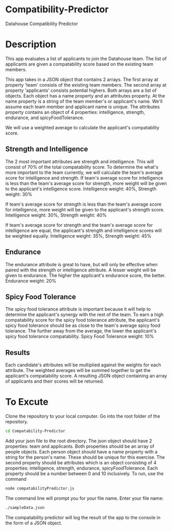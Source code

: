 # Compatibility-Predictor
Datahouse Compatibility Predictor

# Description

This app evaluates a list of applicants to join the Datahouse team. The list of applicants are given a compatability score based on the existing team members.

This app takes in a JSON object that contains 2 arrays. The first array at property 'team' consists of the existing team members. The second array at property 'applicants' consists potential highers. Both arrays are a list of objects. Each object has a name property and an attributes property. At the name property is a string of the team member's or applicant's name. We'll assume each team member and applicant name is unique. The attributes property contains an object of 4 properties: intelligence, strength, endurance, and spicyFoodTolerance.

We will use a weighted average to calculate the applicant's compatablity score.

## Strength and Intelligence
The 2 most important attributes are strength and intelligence. This will consist of 70% of the total compatability score. To determine the what's more important to the team currently, we will calculate the team's average score for intelligence and strength.
If team's average score for intelligence is less than the team's average score for strength, more weight will be given to the applicant's intelligence score.
Intelligence weight: 40%, Strength weight: 30%

If team's average score for strength is less than the team's average score for intelligence, more weight will be given to the applicant's strength score.
Intelligence weight: 30%, Strength weight: 40%

If team's average score for strength and the team's average score for intelligence are equal, the applicant's strength and intelligence scores will be weighted equally.
Intelligence weight: 35%, Strength weight: 45%

## Endurance
The endurance attribute is great to have, but will only be effective when paired with the strength or intelligence attribute. A lesser weight will be given to endurance. The higher the applicant's endurance score, the better.
Endurance weight: 20%

## Spicy Food Tolerance
The spicy food tolerance attribute is important because it will help to determine the applicant's synergy with the rest of the team. To earn a high compatability score for the spicy food tolerance attribute, the applicant's spicy food tolerance should be as close to the team's average spicy food tolerance. The further away from the average, the lower the applicant's spicy food tolerance compatability.
Spicy Food Tolerance weight: 10%

## Results
Each candidate's attributes will be multiplied against the weights for each attribute. The weighted averages will be summed together to get the applicant's compatability score. A resulting JSON object containing an array of applicants and their scores will be returned.

# To Excute
Clone the repository to your local computer.
Go into the root folder of the repository.
```sh
cd Compatability-Predictor
```
Add your json file to the root directory. The json object should have 2 properties: team and applicants. Both properties should be an array of people objects. Each person object should have a name property with a string for the person's name. These should be unique for this exercise. The second property should be attributes which is an object consisting of 4 properties: intelligence, strength, endurance, spicyFoodTolerance. Each property should be a number between 0 and 10 inclusively.
To run, use the command
```sh
node compatabilityPredictor.js
```
The command line will prompt you for your file name. Enter your file name:
```sh
./sampleData.json
```
The compatability predictor will log the result of the app to the console in the form of a JSON object.